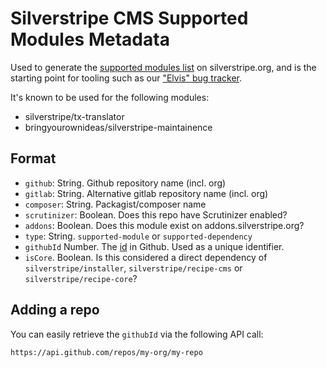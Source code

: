 # Silverstripe CMS Supported Modules Metadata

Used to generate the
[supported modules list](https://www.silverstripe.org/software/addons/silverstripe-commercially-supported-module-list/) on silverstripe.org,
and is the starting point for tooling such as
our ["Elvis" bug tracker](https://github.com/silverstripe/github-issue-search-client).

It's known to be used for the following modules:
- silverstripe/tx-translator
- bringyourownideas/silverstripe-maintainence

## Format

 * `github`: String. Github repository name (incl. org)
 * `gitlab`: String. Alternative gitlab repository name (incl. org)
 * `composer`: String. Packagist/composer name
 * `scrutinizer`: Boolean. Does this repo have Scrutinizer enabled?
 * `addons`: Boolean. Does this module exist on addons.silverstripe.org?
 * `type`: String. `supported-module` or `supported-dependency`
 * `githubId` Number. The [id](https://docs.github.com/en/rest/reference/repos#get-a-repository) in Github. Used as a unique identifier.
 * `isCore`. Boolean. Is this considered a direct dependency of `silverstripe/installer`, `silverstripe/recipe-cms` or `silverstripe/recipe-core`?

## Adding a repo

You can easily retrieve the `githubId` via the following API call:

```
https://api.github.com/repos/my-org/my-repo
```
